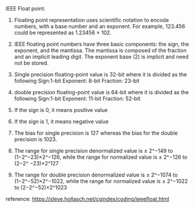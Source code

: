 IEEE Float point: 
1. Floating point representation uses scientific notation to encode numbers, with a base number and an exponent. For example, 123.456 could be represented as 1.23456 × 102.

2. IEEE floating point numbers have three basic components: the sign, the exponent, and the mantissa. The mantissa is composed of the fraction and an implicit leading digit. The exponent base (2) is implicit and need not be stored. 

3. Single precision floating-point value is 32-bit where it is divided as the following
	Sign:1-bit
	Exponent: 8-bit
	Fraction: 23-bit

3. double precision floating-point value is 64-bit where it is divided as the following
	Sign:1-bit
	Exponent: 11-bit
	Fraction: 52-bit

4. If the sign is 0, it means positive value

5. If the sign is 1, it means negative value

6. The bias for single precision is 127 whereas the bias for the double precision is 1023.

7. The range for single precision denormalized value is ± 2^−149 to (1−2^−23)×2^−126, while the range for normalized value is ± 2^−126 to (2−2^ −23)×2^127

8. The range for double precision denormalized value is ± 2^−1074 to (1−2^−52)×2^−1022, while the range for normalized value is ± 2^−1022 to (2−2^−52)×2^1023 

reference:
https://steve.hollasch.net/cgindex/coding/ieeefloat.html
